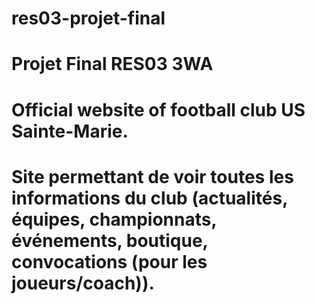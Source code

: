 # res03-projet-final

# Projet Final RES03 3WA

# Official website of football club US Sainte-Marie.

# Site permettant de voir toutes les informations du club (actualités, équipes, championnats, événements, boutique, convocations (pour les joueurs/coach)).
